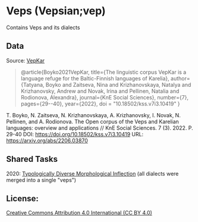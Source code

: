 # Veps  (Vepsian;vep) 

Contains Veps and its dialects


## Data
Source: [VepKar](http://dictorpus.krc.karelia.ru/en)

> @article{Boyko2021VepKar,
>   title={The linguistic corpus VepKar is a language refuge for the Baltic-Finnish languages of Karelia},
>   author={Tatyana, Boyko and Zaitseva, Nina and Krizhanovskaya, Natalya and Krizhanovsky, Andrew and Novak, Irina and Pellinen, Natalia and Rodionova, Alexandra},
>   journal={KnE Social Sciences},
>   number={7},
>   pages={29--40},
>   year={2022},
>   doi = "10.18502/kss.v7i3.10419"
>}

T. Boyko, N. Zaitseva, N. Krizhanovskaya, A. Krizhanovsky, I. Novak, N. Pellinen, and A. Rodionova. The Open corpus of the Veps and Karelian languages: overview and applications // KnE Social Sciences. 7 (3). 2022. P. 29-40 DOI: https://doi.org/10.18502/kss.v7i3.10419 URL: https://arxiv.org/abs/2206.03870 

## Shared Tasks

2020: [Typologically Diverse Morphological Inflection](https://www.aclweb.org/anthology/2020.sigmorphon-1.1/)
(all dialects were merged into a single "veps")

## License: 
[Creative Commons Attribution 4.0 International (CC BY 4.0)](https://creativecommons.org/licenses/by/4.0/)

